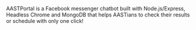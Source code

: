 AASTPortal is a Facebook messenger chatbot built with Node.js/Express, Headless Chrome and MongoDB that helps AASTians to check their results or schedule with only one click!
